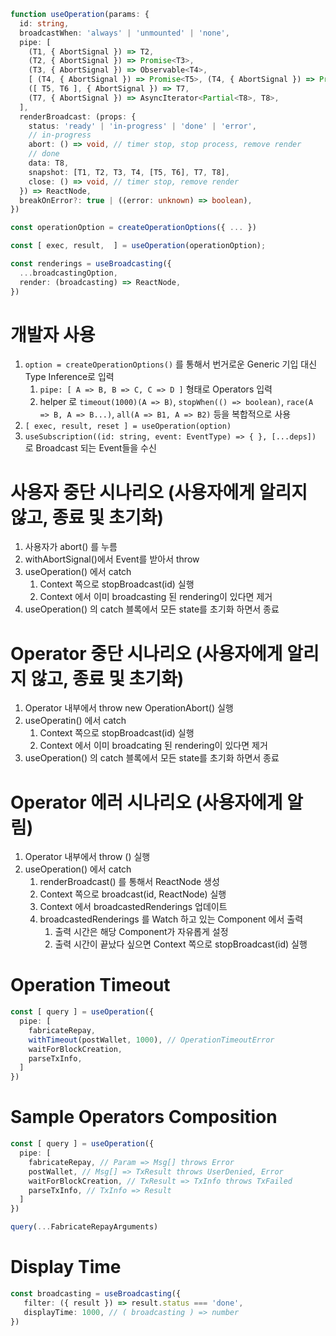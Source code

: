 ```ts
function useOperation(params: {
  id: string,
  broadcastWhen: 'always' | 'unmounted' | 'none',
  pipe: [
    (T1, { AbortSignal }) => T2,
    (T2, { AbortSignal }) => Promise<T3>,
    (T3, { AbortSignal }) => Observable<T4>,
    [ (T4, { AbortSignal }) => Promise<T5>, (T4, { AbortSignal }) => Promise<T6> ],
    ([ T5, T6 ], { AbortSignal }) => T7,
    (T7, { AbortSignal }) => AsyncIterator<Partial<T8>, T8>,
  ],
  renderBroadcast: (props: { 
    status: 'ready' | 'in-progress' | 'done' | 'error',
    // in-progress
    abort: () => void, // timer stop, stop process, remove render
    // done
    data: T8,
    snapshot: [T1, T2, T3, T4, [T5, T6], T7, T8],
    close: () => void, // timer stop, remove render
  }) => ReactNode,
  breakOnError?: true | ((error: unknown) => boolean),
})
```

```ts
const operationOption = createOperationOptions({ ... })

const [ exec, result,  ] = useOperation(operationOption);

const renderings = useBroadcasting({ 
  ...broadcastingOption,
  render: (broadcasting) => ReactNode,  
})
```

# 개발자 사용

1. `option = createOperationOptions()` 를 통해서 번거로운 Generic 기입 대신 Type Inference로 입력
   1. `pipe: [ A => B, B => C, C => D ]` 형태로 Operators 입력
   2. helper 로 `timeout(1000)(A => B)`, `stopWhen(() => boolean)`, `race(A => B, A => B...)`, `all(A => B1, A => B2)` 등을 복합적으로 사용
2. `[ exec, result, reset ] = useOperation(option)`
3. `useSubscription((id: string, event: EventType) => { }, [...deps])` 로 Broadcast 되는 Event들을 수신

# 사용자 중단 시나리오 (사용자에게 알리지 않고, 종료 및 초기화)

1. 사용자가 abort() 를 누름
2. withAbortSignal()에서 Event를 받아서 throw
3. useOperation() 에서 catch
   1. Context 쪽으로 stopBroadcast(id) 실행
   2. Context 에서 이미 broadcasting 된 rendering이 있다면 제거
4. useOperation() 의 catch 블록에서 모든 state를 초기화 하면서 종료

# Operator 중단 시나리오 (사용자에게 알리지 않고, 종료 및 초기화)

1. Operator 내부에서 throw new OperationAbort() 실행
2. useOperatin() 에서 catch
   1. Context 쪽으로 stopBroadcast(id) 실행
   2. Context 에서 이미 broadcating 된 rendering이 있다면 제거
4. useOperation() 의 catch 블록에서 모든 state를 초기화 하면서 종료

# Operator 에러 시나리오 (사용자에게 알림)

1. Operator 내부에서 throw <Error>() 실행
2. useOperation() 에서 catch
   1. renderBroadcast() 를 통해서 ReactNode 생성
   2. Context 쪽으로 broadcast(id, ReactNode) 실행
   3. Context 에서 broadcastedRenderings 업데이트
   4. broadcastedRenderings 를 Watch 하고 있는 Component 에서 출력
      1. 출력 시간은 해당 Component가 자유롭게 설정
      2. 출력 시간이 끝났다 싶으면 Context 쪽으로 stopBroadcast(id) 실행

# Operation Timeout

```ts
const [ query ] = useOperation({
  pipe: [
    fabricateRepay,
    withTimeout(postWallet, 1000), // OperationTimeoutError
    waitForBlockCreation,
    parseTxInfo,
  ]
})
```

# Sample Operators Composition

```ts
const [ query ] = useOperation({
  pipe: [
    fabricateRepay, // Param => Msg[] throws Error
    postWallet, // Msg[] => TxResult throws UserDenied, Error
    waitForBlockCreation, // TxResult => TxInfo throws TxFailed
    parseTxInfo, // TxInfo => Result
  ]
})

query(...FabricateRepayArguments)
```

# Display Time

```ts
const broadcasting = useBroadcasting({
   filter: ({ result }) => result.status === 'done',
   displayTime: 1000, // ( broadcasting ) => number
})
```